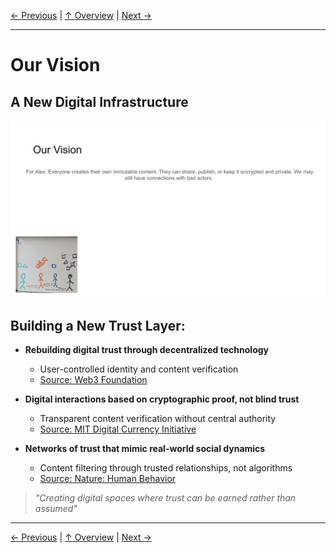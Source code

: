 [← Previous](slide04.md) | [↑ Overview](../README.md) | [Next →](slide06.md)

---

# Our Vision

## A New Digital Infrastructure

![Our Vision](../images/slide5.png)


## Building a New Trust Layer:

- **Rebuilding digital trust through decentralized technology**
  - User-controlled identity and content verification
  - [Source: Web3 Foundation](https://web3.foundation/about/)

- **Digital interactions based on cryptographic proof, not blind trust**
  - Transparent content verification without central authority
  - [Source: MIT Digital Currency Initiative](https://dci.mit.edu/research/2022/5/3/verifiable-credentials)

- **Networks of trust that mimic real-world social dynamics**
  - Content filtering through trusted relationships, not algorithms
  - [Source: Nature: Human Behavior](https://www.nature.com/nathumbehav/)

> *"Creating digital spaces where trust can be earned rather than assumed"*



---

[← Previous](slide04.md) | [↑ Overview](../README.md) | [Next →](slide06.md)

